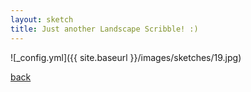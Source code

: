 ```yaml
---
layout: sketch
title: Just another Landscape Scribble! :)
---
```



![_config.yml]({{ site.baseurl }}/images/sketches/19.jpg)

[back](http://aboorvadevarajan.github.io/sketch)
